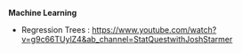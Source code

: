 
**Machine Learning**

* Regression Trees :  https://www.youtube.com/watch?v=g9c66TUylZ4&ab_channel=StatQuestwithJoshStarmer
